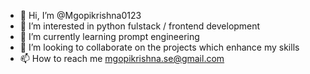 - 👋 Hi, I’m @Mgopikrishna0123
- 👀 I’m interested in python fulstack / frontend  development
- 🌱 I’m currently learning prompt engineering
- 💞️ I’m looking to collaborate on the projects which enhance my skills
- 📫 How to reach me mgopikrishna.se@gmail.com

<!---
Mgopikrishna0123/Mgopikrishna0123 is a ✨ special ✨ repository because its `README.md` (this file) appears on your GitHub profile.
You can click the Preview link to take a look at your changes.
--->
